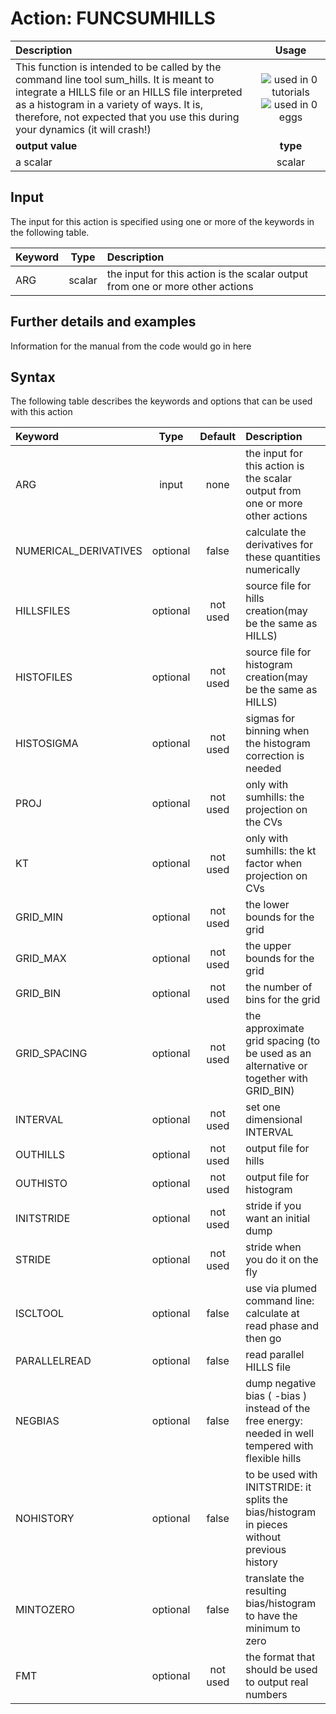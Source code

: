 # Action: FUNCSUMHILLS

| Description    | Usage |
|:--------|:--------:|
| This function is intended to be called by the command line tool sum_hills.  It is meant to integrate a HILLS file or an HILLS file interpreted as a histogram in a variety of ways. It is, therefore, not expected that you use this during your dynamics (it will crash!) | ![used in 0 tutorials](https://img.shields.io/badge/tutorials-0-red.svg)![used in 0 eggs](https://img.shields.io/badge/nest-0-red.svg)|
 | **output value** | **type** |
| a scalar | scalar |

## Input

The input for this action is specified using one or more of the keywords in the following table.

| Keyword |  Type | Description |
|:--------|:------:|:-----------|
| ARG | scalar | the input for this action is the scalar output from one or more other actions |


## Further details and examples 
Information for the manual from the code would go in here 
## Syntax 
The following table describes the keywords and options that can be used with this action 

| Keyword | Type | Default | Description |
|:-------|:----:|:-------:|:-----------|
| ARG | input | none | the input for this action is the scalar output from one or more other actions |
| NUMERICAL_DERIVATIVES | optional | false |  calculate the derivatives for these quantities numerically |
| HILLSFILES | optional | not used |  source file for hills creation(may be the same as HILLS) |
| HISTOFILES | optional | not used |  source file for histogram creation(may be the same as HILLS) |
| HISTOSIGMA | optional | not used |  sigmas for binning when the histogram correction is needed     |
| PROJ | optional | not used |  only with sumhills: the projection on the CVs |
| KT | optional | not used |  only with sumhills: the kt factor when projection on CVs |
| GRID_MIN | optional | not used | the lower bounds for the grid |
| GRID_MAX | optional | not used | the upper bounds for the grid |
| GRID_BIN | optional | not used | the number of bins for the grid |
| GRID_SPACING | optional | not used | the approximate grid spacing (to be used as an alternative or together with GRID_BIN) |
| INTERVAL | optional | not used | set one dimensional INTERVAL |
| OUTHILLS | optional | not used |  output file for hills  |
| OUTHISTO | optional | not used |  output file for histogram  |
| INITSTRIDE | optional | not used |  stride if you want an initial dump  |
| STRIDE | optional | not used |  stride when you do it on the fly  |
| ISCLTOOL | optional | false |  use via plumed command line: calculate at read phase and then go |
| PARALLELREAD | optional | false |  read parallel HILLS file |
| NEGBIAS | optional | false |  dump  negative bias ( -bias )   instead of the free energy: needed in well tempered with flexible hills  |
| NOHISTORY | optional | false |  to be used with INITSTRIDE:  it splits the bias/histogram in pieces without previous history   |
| MINTOZERO | optional | false |  translate the resulting bias/histogram to have the minimum to zero   |
| FMT | optional | not used | the format that should be used to output real numbers |
